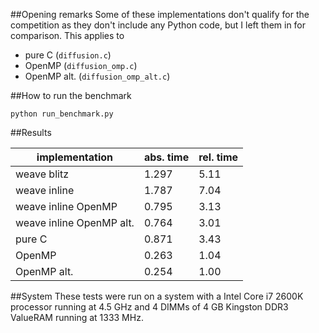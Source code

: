 ##Opening remarks
Some of these implementations don't qualify for the competition as they don't include any Python code, but I left them in for comparison. This applies to

  - pure C (`diffusion.c`)
  - OpenMP (`diffusion_omp.c`)
  - OpenMP alt. (`diffusion_omp_alt.c`)

##How to run the benchmark
```
python run_benchmark.py
```

##Results

|implementation            |  abs. time  | rel. time|
|--------------------------|-------------|----------|
|weave blitz               |      1.297  |      5.11|
|weave inline              |      1.787  |      7.04|
|weave inline OpenMP       |      0.795  |      3.13|
|weave inline OpenMP alt.  |      0.764  |      3.01|
|pure C                    |      0.871  |      3.43|
|OpenMP                    |      0.263  |      1.04|
|OpenMP alt.               |      0.254  |      1.00|

##System
These tests were run on a system with a Intel Core i7 2600K processor running at 4.5 GHz and 4 DIMMs of 4 GB Kingston DDR3 ValueRAM running at 1333 MHz.
